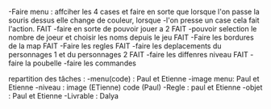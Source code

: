 -Faire menu : affciher les 4 cases et faire en sorte que lorsque l'on passe la souris dessus elle change de couleur, lorsque -l'on presse un case cela fait l'action. FAIT
-faire en sorte de pouvoir jouer a 2 FAIT 
-pouvoir selection le nombre de joeur et choisir les noms depuis le jeu FAIT 
-Faire les bordures de la map FAIT
-Faire les regles FAIT
-faire les deplacements du personnages 1 et du personnages 2 FAIT 
-faire les diffenres niveau FAIT 
-faire la poubelle 
-faire les commandes 


repartition des tâches : 
-menu(code) : Paul et Etienne 
-image menu: Paul et Etienne 
-niveau : image (ETienne) code (Paul)
-Regle : paul et Etienne 
-objet : Paul et Etienne 
-Livrable : Dalya 



